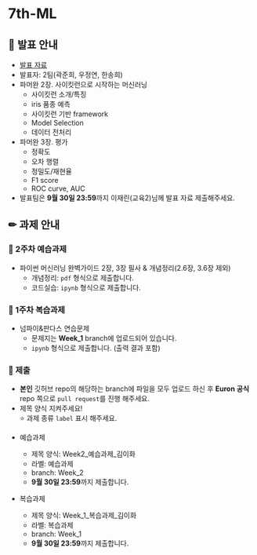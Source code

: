 # 7th-ML

## 📢 발표 안내
- [발표 자료]( )
- 발표자: 2팀(곽준희, 우정연, 한송희)
- 파머완 2장. 사이킷런으로 시작하는 머신러닝
  - 사이킷런 소개/특징
  - iris 품종 예측
  - 사이킷런 기반 framework
  - Model Selection
  - 데이터 전처리
- 파머완 3장. 평가
  - 정확도
  - 오차 행렬
  - 정밀도/재현율
  - F1 score
  - ROC curve, AUC
- 발표팀은 **9월 30일 23:59**까지 이재린(교육2)님께 발표 자료 제출해주세요.

## ✏ 과제 안내
### 📍 2주차 예습과제
- 파이썬 머신러닝 완벽가이드 2장, 3장 필사 & 개념정리(2.6장, 3.6장 제외)
  - 개념정리: ```pdf``` 형식으로 제출합니다.
  - 코드실습: ```ipynb``` 형식으로 제출합니다.

### 📍 1주차 복습과제
- 넘파이&판다스 연습문제
  - 문제지는 **Week_1** branch에 업로드되어 있습니다.
  -  ```ipynb``` 형식으로 제출합니다. (출력 결과 포함)
  
### 📍 제출
- **본인** 깃허브 repo의 해당하는 branch에 파일을 모두 업로드 하신 후 **Euron 공식** repo 쪽으로 ```pull request```를 진행 해주세요.
- 제목 양식 지켜주세요!  
⭐ 과제 종류 ```label``` 표시 해주세요.

* 예습과제
  - 제목 양식: Week2_예습과제_김이화
  - 라벨: 예습과제
  - branch: Week_2
  - **9월 30일 23:59**까지 제출합니다.
  
* 복습과제
  - 제목 양식: Week_1_복습과제_김이화
  - 라벨: 복습과제
  - branch: Week_1
  - **9월 30일 23:59**까지 제출합니다.
